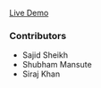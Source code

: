 [Live Demo](https://sajid-kitchen-recipe.netlify.app/)

### Contributors

- Sajid Sheikh
- Shubham Mansute
- Siraj Khan
